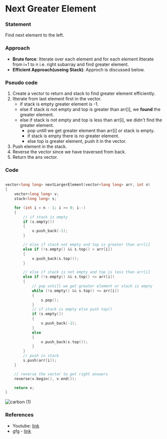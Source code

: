 # Next Greater Element

### Statement
Find next element to the left.

### Approach

- **Brute force**: Itterate over each element and for each element Itterate from i+1 to n i.e. right subarray and find greater element.
- **Efficient Approach(useing Stack)**: Approch is discussed below.

### Pseudo code

1. Create a vector to return and stack to find greater element efficiently.
2. Itterate from last element first in the vector.
   - if stack is empty greater element is -1.
   - else if stack is not empty and top is greater than arr[i], we **found** the greater element.
   - else if stack is not empty and top is less than arr[i], we didn't find the greater element.
     - pop untill we get greater element than arr[i] or stack is empty.
     - if stack is empty there is no greater element.
     - else top is greater element, push it in the vector.
3. Push element in the stack.
4. Reverse the vector since we have traversed from back.
5. Return the ans vector.

### Code

```cpp

vector<long long> nextLargerElement(vector<long long> arr, int n)
{
    vector<long long> v;
    stack<long long> s;

    for (int i = n - 1; i >= 0; i--)
    {
        // if stack is empty
        if (s.empty())
        {
            v.push_back(-1);
        }

        // else if stack not empty and top is greater than arr[i]
        else if (!s.empty() && s.top() > arr[i])
        {
            v.push_back(s.top());
        }

        // else if stack is not empty and top is less than arr[i]
        else if (!s.empty() && s.top() <= arr[i])
        {
            // pop untill we get greater element or stack is empty
            while (!s.empty() && s.top() <= arr[i])
            {
                s.pop();
            }
            // if stack is empty else push top()
            if (s.empty())
            {
                v.push_back(-1);
            }
            else
            {
                v.push_back(s.top());
            }
        }
        // push in stack
        s.push(arr[i]);
    }

    // reverse the vector to get right answers
    reverse(v.begin(), v.end());

    return v;
}
```
![carbon (1)](https://user-images.githubusercontent.com/62825092/123962346-fdd4bc80-d9ce-11eb-9eb9-0b9a4163d8d8.png)


### References

- Youtube: [link](https://www.youtube.com/watch?v=NXOOYYwpbg4&list=PL_z_8CaSLPWdeOezg68SKkeLN4-T_jNHd&index=2)
- gfg - [link](https://www.geeksforgeeks.org/next-greater-element/)
